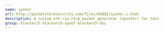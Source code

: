 ```yaml
---
name: synner
url: http://packetstormsecurity.com/files/69802/synner.c.html
description: A custom eth->ip->tcp packet generator (spoofer) for testing firewalls and dos attacks.
group: blackarch blackarch-spoof blackarch-dos
---
```


